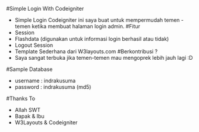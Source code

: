 
#Simple Login With Codeigniter
- Simple Login Codeigniter ini saya buat untuk mempermudah temen - temen ketika membuat halaman login admin. 
#Fitur
- Session
- Flashdata (digunakan untuk informasi login berhasil atau tidak)
- Logout Session 
- Template Sederhana dari W3layouts.com
#Berkontribusi ?
- Saya sangat terbuka jika temen-temen mau mengoprek lebih jauh lagi :D

#Sample Database
- username : indrakusuma
- password : indrakusuma (md5)

#Thanks To
- Allah SWT
- Bapak & Ibu
- W3Layouts & Codeigniter 
